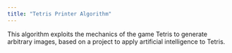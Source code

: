 ```yaml
---
title: "Tetris Printer Algorithm"
---
```


This algorithm exploits the mechanics of the game Tetris to generate arbitrary images, based on a project to apply artificial intelligence to Tetris.

